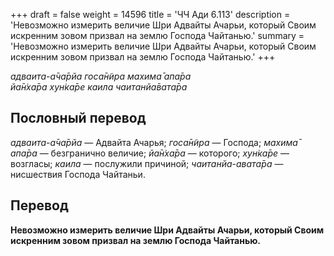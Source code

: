 +++
draft = false
weight = 14596
title = 'ЧЧ Ади 6.113'
description = 'Невозможно измерить величие Шри Адвайты Ачарьи, который Своим искренним зовом призвал на землю Господа Чайтанью.'
summary = 'Невозможно измерить величие Шри Адвайты Ачарьи, который Своим искренним зовом призвал на землю Господа Чайтанью.'
+++

_адваита-а̄ча̄рйа госа̄н̃ира махима̄ апа̄ра  
йа̄н̇ха̄ра хун̇ка̄ре каила чаитанйа̄вата̄ра_

## Пословный перевод

_адваита_\-_а̄ча̄рйа_ — Адвайта Ачарья; _госа̄н̃ира_ — Господа; _махима̄_ _апа̄ра_ — безгранично величие; _йа̄н̇ха̄ра_ — которого; _хун̇ка̄ре_ — возгласы; _каила_ — послужили причиной; _чаитанйа_\-_авата̄ра_ — нисшествия Господа Чайтаньи.

## Перевод

**Невозможно измерить величие Шри Адвайты Ачарьи, который Своим искренним зовом призвал на землю Господа Чайтанью.**
